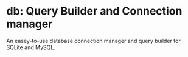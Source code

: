# db: Query Builder and Connection manager

An easey-to-use database connection manager and query builder for SQLite and MySQL.
